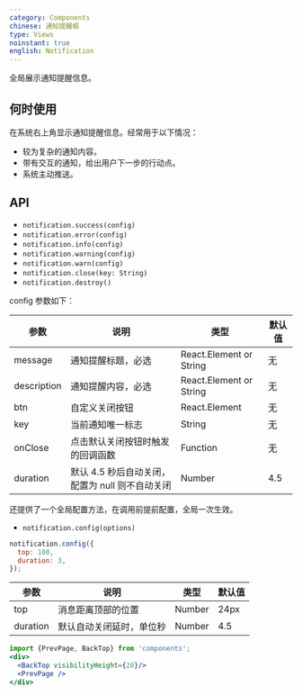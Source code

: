 ```yaml
---
category: Components
chinese: 通知提醒框
type: Views
noinstant: true
english: Notification
---
```


全局展示通知提醒信息。

## 何时使用

在系统右上角显示通知提醒信息。经常用于以下情况：

- 较为复杂的通知内容。
- 带有交互的通知，给出用户下一步的行动点。
- 系统主动推送。

## API

- `notification.success(config)`
- `notification.error(config)`
- `notification.info(config)`
- `notification.warning(config)`
- `notification.warn(config)`
- `notification.close(key: String)`
- `notification.destroy()`

config 参数如下：

| 参数        | 说明                                            | 类型         | 默认值 |
|----------- |---------------------------------------------    | ----------- |--------|
| message    | 通知提醒标题，必选                                 | React.Element or String      | 无     |
| description | 通知提醒内容，必选                                | React.Element or String      | 无     |
| btn        | 自定义关闭按钮                                    | React.Element      | 无     |
| key        | 当前通知唯一标志                                   | String      | 无     |
| onClose    | 点击默认关闭按钮时触发的回调函数                     | Function    | 无     |
| duration   | 默认 4.5 秒后自动关闭，配置为 null 则不自动关闭         | Number    | 4.5     |

还提供了一个全局配置方法，在调用前提前配置，全局一次生效。

- `notification.config(options)`

```js
notification.config({
  top: 100,
  duration: 3,
});
```

| 参数       | 说明               | 类型                       | 默认值       |
|------------|--------------------|----------------------------|--------------|
| top        | 消息距离顶部的位置 | Number                     | 24px         |
| duration   | 默认自动关闭延时，单位秒 | Number                   | 4.5         |


```jsx noeditor
import {PrevPage, BackTop} from 'components';
<div>
  <BackTop visibilityHeight={20}/>
  <PrevPage />
</div>
```
